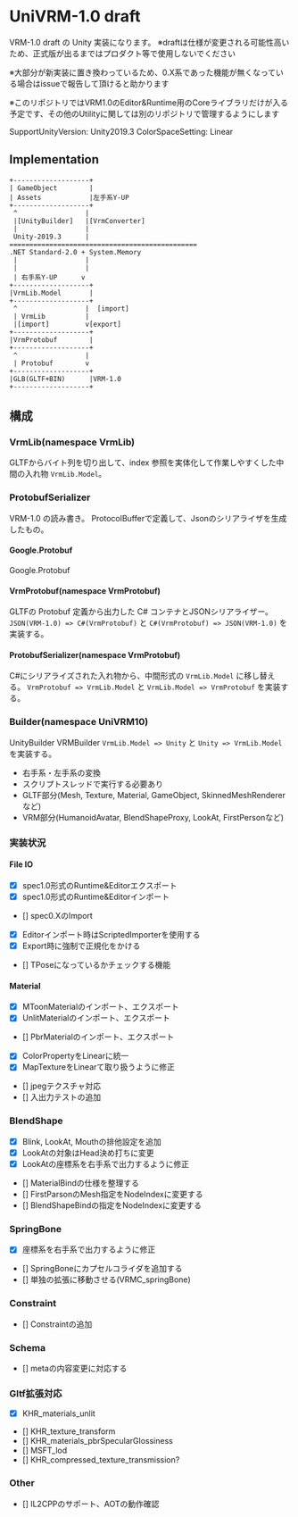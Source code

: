 # UniVRM-1.0 draft

VRM-1.0 draft の Unity 実装になります。
※draftは仕様が変更される可能性高いため、正式版が出るまではプロダクト等で使用しないでください

※大部分が新実装に置き換わっているため、0.X系であった機能が無くなっている場合はissueで報告して頂けると助かります

※このリポジトリではVRM1.0のEditor&Runtime用のCoreライブラリだけが入る予定です、その他のUtilityに関しては別のリポジトリで管理するようにします

SupportUnityVersion: Unity2019.3
ColorSpaceSetting: Linear

## Implementation
```
+-------------------+
| GameObject        |
| Assets            |左手系Y-UP
+-------------------+
 ^                 |
 |[UnityBuilder]   |[VrmConverter]
 |                 |
 Unity-2019.3      |
===============================================
.NET Standard-2.0 + System.Memory
 |                 |
 |                 |
 | 右手系Y-UP      v  
+-------------------+
|VrmLib.Model       |
+-------------------+
 ^                 |  [import]
 | VrmLib          |
 |[import]         v[export]
+-------------------+
|VrmProtobuf        |
+-------------------+
 ^                 |
 | Protobuf        v
+-------------------+
|GLB(GLTF+BIN)      |VRM-1.0
+-------------------+
```

## 構成

### VrmLib(namespace VrmLib)

GLTFからバイト列を切り出して、index 参照を実体化して作業しやすくした中間の入れ物 `VrmLib.Model`。

### ProtobufSerializer

VRM-1.0 の読み書き。
ProtocolBufferで定義して、Jsonのシリアライザを生成したもの。

#### Google.Protobuf

Google.Protobuf

#### VrmProtobuf(namespace VrmProtobuf)

GLTFの Protobuf 定義から出力した C# コンテナとJSONシリアライザー。
`JSON(VRM-1.0) => C#(VrmProtobuf)` と `C#(VrmProtobuf) => JSON(VRM-1.0)` を実装する。

#### ProtobufSerializer(namespace VrmProtobuf)

C#にシリアライズされた入れ物から、中間形式の `VrmLib.Model` に移し替える。
`VrmProtobuf => VrmLib.Model` と `VrmLib.Model => VrmProtobuf` を実装する。

### Builder(namespace UniVRM10)
UnityBuilder               VRMBuilder
`VrmLib.Model => Unity` と `Unity => VrmLib.Model` を実装する。

* 右手系・左手系の変換
* スクリプトスレッドで実行する必要あり
* GLTF部分(Mesh, Texture, Material, GameObject, SkinnedMeshRendererなど)
* VRM部分(HumanoidAvatar, BlendShapeProxy, LookAt, FirstPersonなど)

### 実装状況
#### File IO
- [x] spec1.0形式のRuntime&Editorエクスポート
- [x] spec1.0形式のRuntime&Editorインポート
- [] spec0.XのImport
- [x] Editorインポート時はScriptedImporterを使用する
- [X] Export時に強制で正規化をかける
- [] TPoseになっているかチェックする機能 
#### Material
- [X] MToonMaterialのインポート、エクスポート
- [X] UnlitMaterialのインポート、エクスポート
- [] PbrMaterialのインポート、エクスポート
- [X] ColorPropertyをLinearに統一
- [X] MapTextureをLinearて取り扱うように修正
- [] jpegテクスチャ対応
- [] 入出力テストの追加
### BlendShape
- [X] Blink, LookAt, Mouthの排他設定を追加
- [X] LookAtの対象はHead決め打ちに変更
- [X] LookAtの座標系を右手系で出力するように修正
- [] MaterialBindの仕様を整理する
- [] FirstParsonのMesh指定をNodeIndexに変更する
- [] BlendShapeBindの指定をNodeIndexに変更する
### SpringBone
- [X] 座標系を右手系で出力するように修正
- [] SpringBoneにカプセルコライダを追加する
- [] 単独の拡張に移動させる(VRMC_springBone)
### Constraint
- [] Constraintの追加
### Schema 
- [] metaの内容変更に対応する
### Gltf拡張対応
- [X] KHR_materials_unlit
- [] KHR_texture_transform
- [] KHR_materials_pbrSpecularGlossiness
- [] MSFT_lod
- [] KHR_compressed_texture_transmission?
### Other
- [] IL2CPPのサポート、AOTの動作確認
